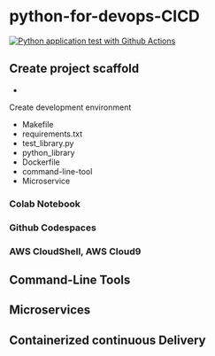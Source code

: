 # python-for-devops-CICD
[![Python application test with Github Actions](https://github.com/NikolaGospodjinacki1/python-for-devops-CICD/actions/workflows/main.yml/badge.svg)](https://github.com/NikolaGospodjinacki1/python-for-devops-CICD/actions/workflows/main.yml)
## Create project scaffold
*
Create development environment 

* Makefile
* requirements.txt
* test_library.py
* python_library
* Dockerfile
* command-line-tool
* Microservice


### Colab Notebook
### Github Codespaces
### AWS CloudShell, AWS Cloud9

## Command-Line Tools
## Microservices
## Containerized continuous Delivery
